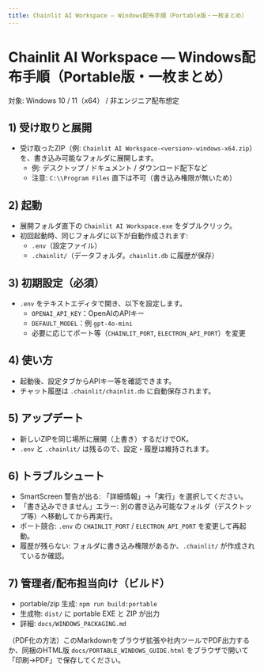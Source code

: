 ```yaml
---
title: Chainlit AI Workspace — Windows配布手順（Portable版・一枚まとめ）
---
```


# Chainlit AI Workspace — Windows配布手順（Portable版・一枚まとめ）

対象: Windows 10 / 11（x64） / 非エンジニア配布想定

## 1) 受け取りと展開
- 受け取ったZIP（例: `Chainlit AI Workspace-<version>-windows-x64.zip`）を、書き込み可能なフォルダに展開します。
  - 例: デスクトップ / ドキュメント / ダウンロード配下など
  - 注意: `C:\\Program Files` 直下は不可（書き込み権限が無いため）

## 2) 起動
- 展開フォルダ直下の `Chainlit AI Workspace.exe` をダブルクリック。
- 初回起動時、同じフォルダに以下が自動作成されます:
  - `.env`（設定ファイル）
  - `.chainlit/`（データフォルダ。`chainlit.db` に履歴が保存）

## 3) 初期設定（必須）
- `.env` をテキストエディタで開き、以下を設定します。
  - `OPENAI_API_KEY`：OpenAIのAPIキー
  - `DEFAULT_MODEL`：例 `gpt-4o-mini`
  - 必要に応じてポート等（`CHAINLIT_PORT`, `ELECTRON_API_PORT`）を変更

## 4) 使い方
- 起動後、設定タブからAPIキー等を確認できます。
- チャット履歴は `.chainlit/chainlit.db` に自動保存されます。

## 5) アップデート
- 新しいZIPを同じ場所に展開（上書き）するだけでOK。
- `.env` と `.chainlit/` は残るので、設定・履歴は維持されます。

## 6) トラブルシュート
- SmartScreen 警告が出る: 「詳細情報」→「実行」を選択してください。
- 「書き込みできません」エラー: 別の書き込み可能なフォルダ（デスクトップ等）へ移動してから再実行。
- ポート競合: `.env` の `CHAINLIT_PORT` / `ELECTRON_API_PORT` を変更して再起動。
- 履歴が残らない: フォルダに書き込み権限があるか、`.chainlit/` が作成されているか確認。

## 7) 管理者/配布担当向け（ビルド）
- portable/zip 生成: `npm run build:portable`
- 生成物: `dist/` に portable EXE と ZIP が出力
- 詳細: `docs/WINDOWS_PACKAGING.md`

（PDF化の方法）このMarkdownをブラウザ拡張や社内ツールでPDF出力するか、同梱のHTML版 `docs/PORTABLE_WINDOWS_GUIDE.html` をブラウザで開いて「印刷→PDF」で保存してください。
